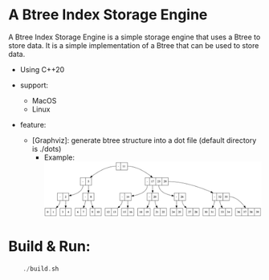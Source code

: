 # A Btree Index Storage Engine



A Btree Index Storage Engine is a simple storage engine that uses a Btree to store data. It is a simple implementation of a Btree that can be used to store data.




* Using C++20

* support:
    - MacOS
    - Linux

* feature:
    - \[Graphviz\]: generate btree structure into a dot file (default directory is ./dots)
        - Example:
            ![dots_example](./pics/dots_example.png "dots example")
# Build & Run:

```c++
    ./build.sh
```
